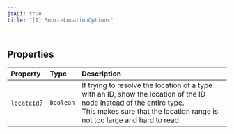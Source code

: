 ```yaml
---
jsApi: true
title: "[I] SourceLocationOptions"

---
```

## Properties

| Property | Type | Description |
| :------ | :------ | :------ |
| `locateId`? | `boolean` | If trying to resolve the location of a type with an ID, show the location of the ID node instead of the entire type.<br />This makes sure that the location range is not too large and hard to read. |
